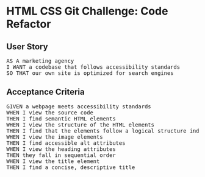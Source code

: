 # HTML CSS Git Challenge: Code Refactor

## User Story
<pre>
AS A marketing agency
I WANT a codebase that follows accessibility standards
SO THAT our own site is optimized for search engines
</pre>

## Acceptance Criteria
<pre>
GIVEN a webpage meets accessibility standards
WHEN I view the source code
THEN I find semantic HTML elements
WHEN I view the structure of the HTML elements
THEN I find that the elements follow a logical structure independent of styling and positioning
WHEN I view the image elements
THEN I find accessible alt attributes
WHEN I view the heading attributes
THEN they fall in sequential order
WHEN I view the title element
THEN I find a concise, descriptive title
</pre>